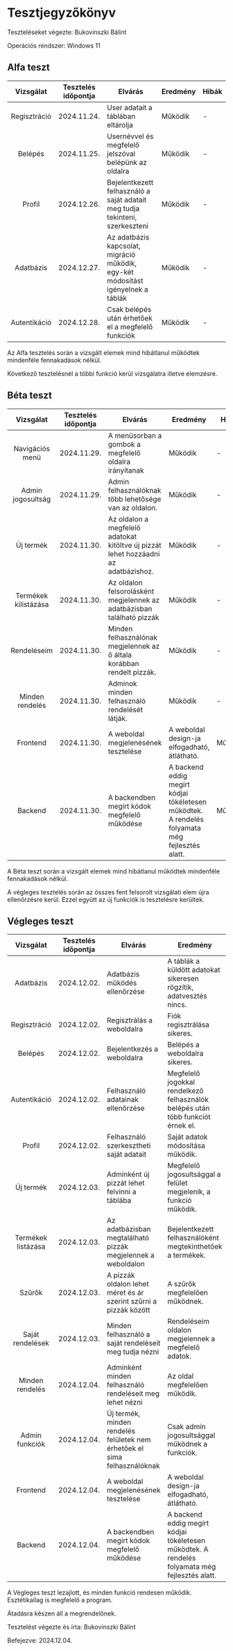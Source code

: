 # Tesztjegyzőkönyv

Teszteléseket végezte: Bukovinszki Bálint

Operációs rendszer: Windows 11

## Alfa teszt

| Vizsgálat         | Tesztelés időpontja | Elvárás                                           | Eredmény  | Hibák |
| :---:             | ---                 | ---                                               | ---       | ---   |
| Regisztráció      | 2024.11.24.         | User adatait a táblában eltárolja                | Működik   | -     |
| Belépés           | 2024.11.25.         | Usernévvel és megfelelő jelszóval belépünk az oldalra | Működik | -     |
| Profil            | 2024.12.26.         | Bejelentkezett felhasználó a saját adatait meg tudja tekinteni, szerkeszteni | Működik | -     |
| Adatbázis         | 2024.12.27.         | Az adatbázis kapcsolat, migráció működik, egy-két módosítást igényelnek a táblák | Működik | -     |
| Autentikáció      | 2024.12.28.         | Csak belépés után érhetőek el a megfelelő funkciók | Működik   | -     |

Az Alfa tesztelés során a vizsgált elemek mind hibátlanul működtek mindenféle fennakadások nélkül.


Következő tesztelésnél a többi funkció kerül vizsgálatra illetve elemzésre.

## Béta teszt

| Vizsgálat           | Tesztelés időpontja | Elvárás                                                     | Eredmény  | Hibák |
| :---:               | ---                 | ---                                                         | ---       | ---   |
| Navigációs menü     | 2024.11.29.         | A menüsorban a gombok a megfelelő oldalra irányítanak       | Működik   | -     |
| Admin jogosultság   | 2024.11.29.         | Admin felhasználóknak több lehetősége van az oldalon.       | Működik   | -     |
| Új termék           | 2024.11.30.         | Az oldalon a megfelelő adatokat kitöltve új pizzát lehet hozzáadni az adatbázishoz. | Működik | - |
| Termékek kilistázása| 2024.11.30.         | Az oldalon felsorolásként megjelennek az adatbázisban található pizzák | Működik | -     |
| Rendeléseim         | 2024.11.30.         | Minden felhasználónak megjelennek az ő általa korábban rendelt pizzák. | Működik | - |
| Minden rendelés     | 2024.11.30.         | Adminok minden felhasználó rendelését látják.               | Működik   | -     |
| Frontend            | 2024.11.30.         | A weboldal megjelenésének tesztelése                        | A weboldal design-ja elfogadható, átlátható. | Működik |
| Backend             | 2024.11.30.         | A backendben megírt kódok megfelelő működése                | A backend eddig megírt kódjai tökéletesen működtek. A rendelés folyamata még fejlesztés alatt. | Működik |

A Béta teszt során a vizsgált elemek mind hibátlanul működtek mindenféle fennakadások nélkül.

A végleges tesztelés során az összes fent felsorolt vizsgálati elem újra ellenőrzésre kerül. Ezzel együtt az új funkciók is tesztelésre kerültek.

## Végleges teszt

| Vizsgálat           | Tesztelés időpontja | Elvárás                                                     | Eredmény  | Hibák |
| :---:               | ---                 | ---                                                         | ---       | ---   |
| Adatbázis           | 2024.12.02.         | Adatbázis működés ellenőrzése                               | A táblák a küldött adatokat sikeresen rögzítik, adatvesztés nincs. | Nem tapasztaltam hibát. |
| Regisztráció        | 2024.12.02.         | Regisztrálás a weboldalra                                   | Fiók regisztrálása sikeres. | Nem tapasztaltam hibát. |
| Belépés             | 2024.12.02.         | Bejelentkezés a weboldalra                                  | Belépés a weboldalra sikeres. | Nem tapasztaltam hibát. |
| Autentikáció        | 2024.12.02.         | Felhasználó adatainak ellenőrzése                           | Megfelelő jogokkal rendelkező felhasználók belépés után több funkciót érnek el. | Nem tapasztaltam hibát. |
| Profil              | 2024.12.02.         | Felhasználó szerkesztheti saját adatait                    | Saját adatok módosítása működik. | Nem tapasztaltam hibát. |
| Új termék           | 2024.12.03.         | Adminként új pizzát lehet felvinni a táblába               | Megfelelő jogosultsággal a felület megjelenik, a funkció működik. | Nem tapasztaltam hibát. |
| Termékek listázása  | 2024.12.03.         | Az adatbázisban megtalálható pizzák megjelennek a weboldalon | Bejelentkezett felhasználóként megtekinthetőek a termékek. | Nem tapasztaltam hibát. |
| Szűrők              | 2024.12.03.         | A pizzák oldalon lehet méret és ár szerint szűrni a pizzák között | A szűrők megfelelően működnek. | Nem tapasztaltam hibát. |
| Saját rendelések    | 2024.12.03.         | Minden felhasználó a saját rendeléseit meg tudja nézni      | Rendeléseim oldalon megjelennek a megfelelő adatok. | Nem tapasztaltam hibát. |
| Minden rendelés     | 2024.12.04.         | Adminként minden felhasználó rendeléseit meg lehet nézni    | Az oldal megfelelően működik. | Nem tapasztaltam hibát. |
| Admin funkciók      | 2024.12.04.         | Új termék, minden rendelés felületek nem érhetőek el sima felhasználóknak | Csak admin jogosultsággal működnek a funkciók. | Nem tapasztaltam hibát. |
| Frontend            | 2024.12.04.         | A weboldal megjelenésének tesztelése                        | A weboldal design-ja elfogadható, átlátható. | Működik |
| Backend             | 2024.12.04.         | A backendben megírt kódok megfelelő működése                | A backend eddig megírt kódjai tökéletesen működtek. A rendelés folyamata még fejlesztés alatt. | Működik |

A Végleges teszt lezajlott, és minden funkció rendesen működik. Esztétikailag is megfelelő a program.

Átadásra készen áll a megrendelőnek.

Tesztelést végezte és írta: Bukovinszki Bálint

Befejezve: 2024.12.04.